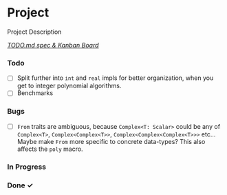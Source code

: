 # Project

Project Description

<em>[TODO.md spec & Kanban Board](https://bit.ly/3fCwKfM)</em>

### Todo

- [ ] Split further into `int` and `real` impls for better organization, when you get to integer polynomial algorithms.
- [ ] Benchmarks

### Bugs

- [ ] `From` traits are ambiguous, because `Complex<T: Scalar>` could be any of `Complex<T>`, `Complex<Complex<T>>`, `Complex<Complex<Complex<T>>>` etc... Maybe make `From` more specific to concrete data-types? This also affects the `poly` macro.

### In Progress


### Done ✓


